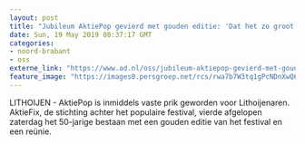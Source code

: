 ```yaml
---
layout: post
title: "Jubileum AktiePop gevierd met gouden editie: 'Dat het zo groot is geworden is wel heel bijzonder’"
date: Sun, 19 May 2019 08:37:17 GMT
categories: 
- noord-brabant 
- oss 
externe_link: "https://www.ad.nl/oss/jubileum-aktiepop-gevierd-met-gouden-editie-dat-het-zo-groot-is-geworden-is-wel-heel-bijzonder~a57466c2/"
feature_image: "https://images0.persgroep.net/rcs/rwa7b7W3tq1gPcNDnXwQ6QlVzuw/diocontent/148737768/_fitwidth/400/?appId=21791a8992982cd8da851550a453bd7f&quality=0.7"
---
```


LITHOIJEN - AktiePop is inmiddels vaste prik geworden voor Lithoijenaren. AktieFix, de stichting achter het populaire festival, vierde afgelopen zaterdag het 50-jarige bestaan met een gouden editie van het festival en een reünie.

